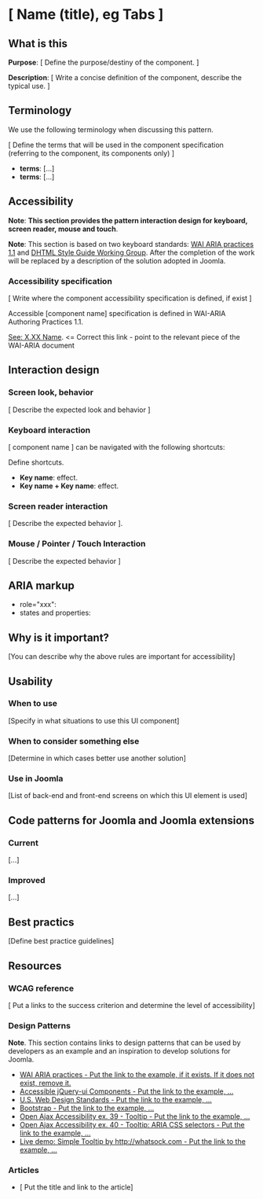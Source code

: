 # [ Name (title), eg Tabs ]
## What is this

**Purpose**: [ Define the purpose/destiny of the component. ]

**Description**: [ Write a concise definition of the component, describe the typical use. ]

## Terminology

We use the following terminology when discussing this pattern.

[ Define the terms that will be used in the component specification (referring to the component, its components only) ]

 - **terms**: [...]
 - **terms**: [...]

## Accessibility

**Note**: **This section provides the pattern interaction design for keyboard, screen reader, mouse and touch**.

**Note**: This section is based on two keyboard standards: [WAI ARIA practices 1.1][2] and [DHTML Style Guide Working Group][1]. After the completion of the work will be replaced by a description of the solution adopted in Joomla.

### Accessibility specification

[ Write where the component accessibility specification is defined, if exist ]

Accessible [component name] specification is defined in WAI-ARIA Authoring Practices 1.1.

[See: X.XX Name][2]. <= Correct this link - point to the relevant piece of the WAI-ARIA document

## Interaction design

### Screen look, behavior

[ Describe the expected look and behavior ]

### Keyboard interaction

[ component name ] can be navigated with the following shortcuts:

Define shortcuts.

 - **Key name**: effect.
 - **Key name + Key name**: effect.

### Screen reader interaction

[ Describe the expected behavior ].

### Mouse / Pointer / Touch Interaction

[ Describe the expected behavior ]

## ARIA markup

 - role="xxx":
 - states and properties:

## Why is it important?
[You can describe why the above rules are important for accessibility]

## Usability
### When to use
[Specify in what situations to use this UI component]

### When to consider something else
[Determine in which cases better use another solution]

### Use in Joomla
[List of back-end and front-end screens on which this UI element is used]

## Code patterns for Joomla and Joomla extensions
### Current
[...]

### Improved
[...]

## Best practics
[Define best practice guidelines]

## Resources
### WCAG reference

[ Put a links to the success criterion and determine the level of accessibility]

### Design Patterns
**Note**. This section contains links to design patterns that can be used by developers as an example and an inspiration to develop solutions for Joomla.

* [WAI ARIA practices - Put the link to the example, if it exists. If it does not exist, remove it.][3]
* [Accessible jQuery-ui Components - Put the link to the example, ...][4]
* [U.S. Web Design Standards - Put the link to the example, ...][5]
* [Bootstrap - Put the link to the example, ...][6]
* [Open Ajax Accessibility ex. 39  - Tooltip  - Put the link to the example, ...][7]
* [Open Ajax Accessibility ex. 40 - Tooltip: ARIA CSS selectors - Put the link to the example, ...][8]
* [Live demo: Simple Tooltip by http://whatsock.com - Put the link to the example, ...][9]

### Articles
 - [ Put the title and link to the article]


  [1]: http://access.aol.com/dhtml-style-guide-working-group/
  [2]: https://www.w3.org/TR/wai-aria-practices-1.1/
  [3]: https://www.w3.org/TR/wai-aria-practices-1.1/examples/checkbox/checkbox-1/checkbox-1.html
  [4]: http://hanshillen.github.io/jqtest/?tabid=tooltip
  [5]: https://standards.usa.gov/components/
  [6]: http://getbootstrap.com/components/
  [7]: http://oaa-accessibility.org/example/39/
  [8]: http://oaa-accessibility.org/example/40/
  [9]: http://whatsock.com/tsg/Coding%20Arena/Tooltips/Tooltip%20(Internal%20Content)/demo.htm
